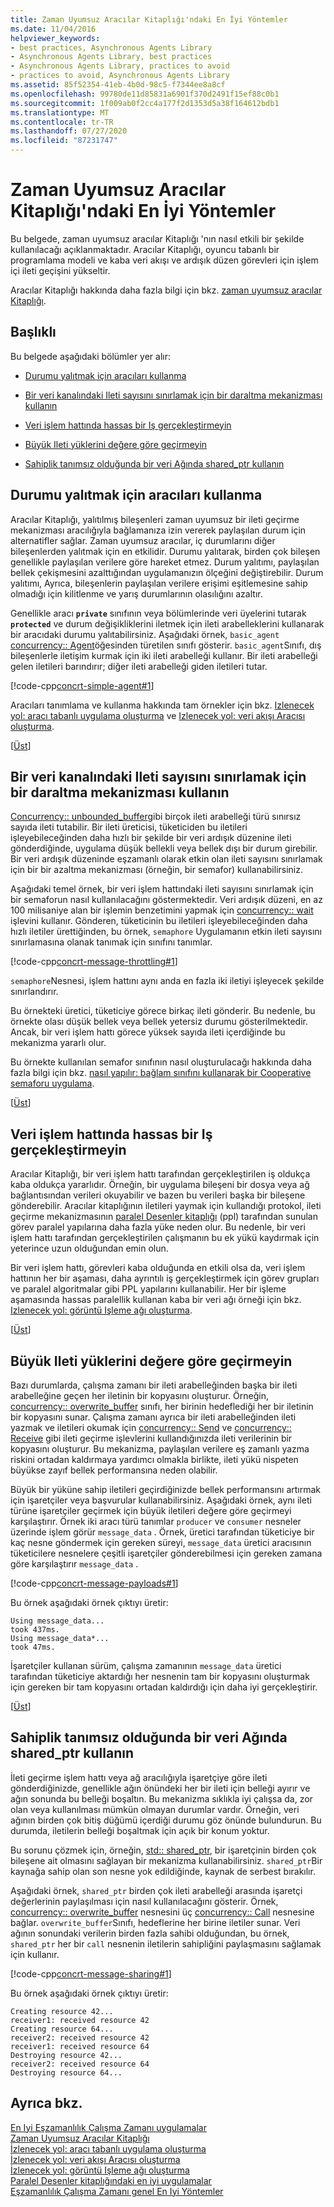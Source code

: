 ```yaml
---
title: Zaman Uyumsuz Aracılar Kitaplığı'ndaki En İyi Yöntemler
ms.date: 11/04/2016
helpviewer_keywords:
- best practices, Asynchronous Agents Library
- Asynchronous Agents Library, best practices
- Asynchronous Agents Library, practices to avoid
- practices to avoid, Asynchronous Agents Library
ms.assetid: 85f52354-41eb-4b0d-98c5-f7344ee8a8cf
ms.openlocfilehash: 99780de11d85831a6901f370d2491f15ef88c0b1
ms.sourcegitcommit: 1f009ab0f2cc4a177f2d1353d5a38f164612bdb1
ms.translationtype: MT
ms.contentlocale: tr-TR
ms.lasthandoff: 07/27/2020
ms.locfileid: "87231747"
---
```

# <a name="best-practices-in-the-asynchronous-agents-library"></a>Zaman Uyumsuz Aracılar Kitaplığı'ndaki En İyi Yöntemler

Bu belgede, zaman uyumsuz aracılar Kitaplığı 'nın nasıl etkili bir şekilde kullanılacağı açıklanmaktadır. Aracılar Kitaplığı, oyuncu tabanlı bir programlama modeli ve kaba veri akışı ve ardışık düzen görevleri için işlem içi ileti geçişini yükseltir.

Aracılar Kitaplığı hakkında daha fazla bilgi için bkz. [zaman uyumsuz aracılar Kitaplığı](../../parallel/concrt/asynchronous-agents-library.md).

## <a name="sections"></a><a name="top"></a>Başlıklı

Bu belgede aşağıdaki bölümler yer alır:

- [Durumu yalıtmak için aracıları kullanma](#isolation)

- [Bir veri kanalındaki Ileti sayısını sınırlamak için bir daraltma mekanizması kullanın](#throttling)

- [Veri işlem hattında hassas bir Iş gerçekleştirmeyin](#fine-grained)

- [Büyük Ileti yüklerini değere göre geçirmeyin](#large-payloads)

- [Sahiplik tanımsız olduğunda bir veri Ağında shared_ptr kullanın](#ownership)

## <a name="use-agents-to-isolate-state"></a><a name="isolation"></a>Durumu yalıtmak için aracıları kullanma

Aracılar Kitaplığı, yalıtılmış bileşenleri zaman uyumsuz bir ileti geçirme mekanizması aracılığıyla bağlamanıza izin vererek paylaşılan durum için alternatifler sağlar. Zaman uyumsuz aracılar, iç durumlarını diğer bileşenlerden yalıtmak için en etkilidir. Durumu yalıtarak, birden çok bileşen genellikle paylaşılan verilere göre hareket etmez. Durum yalıtımı, paylaşılan bellek çekişmesini azalttığından uygulamanızın ölçeğini değiştirebilir. Durum yalıtımı, Ayrıca, bileşenlerin paylaşılan verilere erişimi eşitlemesine sahip olmadığı için kilitlenme ve yarış durumlarının olasılığını azaltır.

Genellikle aracı **`private`** sınıfının veya bölümlerinde veri üyelerini tutarak **`protected`** ve durum değişikliklerini iletmek için ileti arabelleklerini kullanarak bir aracıdaki durumu yalıtabilirsiniz. Aşağıdaki örnek, `basic_agent` [concurrency:: Agent](../../parallel/concrt/reference/agent-class.md)öğesinden türetilen sınıfı gösterir. `basic_agent`Sınıfı, dış bileşenlerle iletişim kurmak için iki ileti arabelleği kullanır. Bir ileti arabelleği gelen iletileri barındırır; diğer ileti arabelleği giden iletileri tutar.

[!code-cpp[concrt-simple-agent#1](../../parallel/concrt/codesnippet/cpp/best-practices-in-the-asynchronous-agents-library_1.cpp)]

Aracıları tanımlama ve kullanma hakkında tam örnekler için bkz. [Izlenecek yol: aracı tabanlı uygulama oluşturma](../../parallel/concrt/walkthrough-creating-an-agent-based-application.md) ve [Izlenecek yol: veri akışı Aracısı oluşturma](../../parallel/concrt/walkthrough-creating-a-dataflow-agent.md).

[[Üst](#top)]

## <a name="use-a-throttling-mechanism-to-limit-the-number-of-messages-in-a-data-pipeline"></a><a name="throttling"></a>Bir veri kanalındaki Ileti sayısını sınırlamak için bir daraltma mekanizması kullanın

[Concurrency:: unbounded_buffer](reference/unbounded-buffer-class.md)gibi birçok ileti arabelleği türü sınırsız sayıda ileti tutabilir. Bir ileti üreticisi, tüketiciden bu iletileri işleyebileceğinden daha hızlı bir şekilde bir veri ardışık düzenine ileti gönderdiğinde, uygulama düşük bellekli veya bellek dışı bir durum girebilir. Bir veri ardışık düzeninde eşzamanlı olarak etkin olan ileti sayısını sınırlamak için bir bir azaltma mekanizması (örneğin, bir semafor) kullanabilirsiniz.

Aşağıdaki temel örnek, bir veri işlem hattındaki ileti sayısını sınırlamak için bir semaforun nasıl kullanılacağını göstermektedir. Veri ardışık düzeni, en az 100 milisaniye alan bir işlemin benzetimini yapmak için [concurrency:: wait](reference/concurrency-namespace-functions.md#wait) işlevini kullanır. Gönderen, tüketicinin bu iletileri işleyebileceğinden daha hızlı iletiler ürettiğinden, bu örnek, `semaphore` Uygulamanın etkin ileti sayısını sınırlamasına olanak tanımak için sınıfını tanımlar.

[!code-cpp[concrt-message-throttling#1](../../parallel/concrt/codesnippet/cpp/best-practices-in-the-asynchronous-agents-library_2.cpp)]

`semaphore`Nesnesi, işlem hattını aynı anda en fazla iki iletiyi işleyecek şekilde sınırlandırır.

Bu örnekteki üretici, tüketiciye görece birkaç ileti gönderir. Bu nedenle, bu örnekte olası düşük bellek veya bellek yetersiz durumu gösterilmektedir. Ancak, bir veri işlem hattı görece yüksek sayıda ileti içerdiğinde bu mekanizma yararlı olur.

Bu örnekte kullanılan semafor sınıfının nasıl oluşturulacağı hakkında daha fazla bilgi için bkz. [nasıl yapılır: bağlam sınıfını kullanarak bir Cooperative semaforu uygulama](../../parallel/concrt/how-to-use-the-context-class-to-implement-a-cooperative-semaphore.md).

[[Üst](#top)]

## <a name="do-not-perform-fine-grained-work-in-a-data-pipeline"></a><a name="fine-grained"></a>Veri işlem hattında hassas bir Iş gerçekleştirmeyin

Aracılar Kitaplığı, bir veri işlem hattı tarafından gerçekleştirilen iş oldukça kaba oldukça yararlıdır. Örneğin, bir uygulama bileşeni bir dosya veya ağ bağlantısından verileri okuyabilir ve bazen bu verileri başka bir bileşene gönderebilir. Aracılar kitaplığının iletileri yaymak için kullandığı protokol, ileti geçirme mekanizmasının [paralel Desenler kitaplığı](../../parallel/concrt/parallel-patterns-library-ppl.md) (ppl) tarafından sunulan görev paralel yapılarına daha fazla yüke neden olur. Bu nedenle, bir veri işlem hattı tarafından gerçekleştirilen çalışmanın bu ek yükü kaydırmak için yeterince uzun olduğundan emin olun.

Bir veri işlem hattı, görevleri kaba olduğunda en etkili olsa da, veri işlem hattının her bir aşaması, daha ayrıntılı iş gerçekleştirmek için görev grupları ve paralel algoritmalar gibi PPL yapılarını kullanabilir. Her bir işleme aşamasında hassas paralellik kullanan kaba bir veri ağı örneği için bkz. [Izlenecek yol: görüntü Işleme ağı oluşturma](../../parallel/concrt/walkthrough-creating-an-image-processing-network.md).

[[Üst](#top)]

## <a name="do-not-pass-large-message-payloads-by-value"></a><a name="large-payloads"></a>Büyük Ileti yüklerini değere göre geçirmeyin

Bazı durumlarda, çalışma zamanı bir ileti arabelleğinden başka bir ileti arabelleğine geçen her iletinin bir kopyasını oluşturur. Örneğin, [concurrency:: overwrite_buffer](../../parallel/concrt/reference/overwrite-buffer-class.md) sınıfı, her birinin hedeflediği her bir iletinin bir kopyasını sunar. Çalışma zamanı ayrıca bir ileti arabelleğinden ileti yazmak ve iletileri okumak için [concurrency:: Send](reference/concurrency-namespace-functions.md#send) ve [concurrency:: Receive](reference/concurrency-namespace-functions.md#receive) gibi ileti geçirme işlevlerini kullandığınızda ileti verilerinin bir kopyasını oluşturur. Bu mekanizma, paylaşılan verilere eş zamanlı yazma riskini ortadan kaldırmaya yardımcı olmakla birlikte, ileti yükü nispeten büyükse zayıf bellek performansına neden olabilir.

Büyük bir yüküne sahip iletileri geçirdiğinizde bellek performansını artırmak için işaretçiler veya başvurular kullanabilirsiniz. Aşağıdaki örnek, aynı ileti türüne işaretçiler geçirmek için büyük iletileri değere göre geçirmeyi karşılaştırır. Örnek iki aracı türü tanımlar `producer` ve `consumer` nesneler üzerinde işlem görür `message_data` . Örnek, üretici tarafından tüketiciye bir kaç nesne göndermek için gereken süreyi, `message_data` üretici aracısının tüketicilere nesnelere çeşitli işaretçiler gönderebilmesi için gereken zamana göre karşılaştırır `message_data` .

[!code-cpp[concrt-message-payloads#1](../../parallel/concrt/codesnippet/cpp/best-practices-in-the-asynchronous-agents-library_3.cpp)]

Bu örnek aşağıdaki örnek çıktıyı üretir:

```Output
Using message_data...
took 437ms.
Using message_data*...
took 47ms.
```

İşaretçiler kullanan sürüm, çalışma zamanının `message_data` üretici tarafından tüketiciye aktardığı her nesnenin tam bir kopyasını oluşturmak için gereken bir tam kopyasını ortadan kaldırdığı için daha iyi gerçekleştirir.

[[Üst](#top)]

## <a name="use-shared_ptr-in-a-data-network-when-ownership-is-undefined"></a><a name="ownership"></a>Sahiplik tanımsız olduğunda bir veri Ağında shared_ptr kullanın

İleti geçirme işlem hattı veya ağ aracılığıyla işaretçiye göre ileti gönderdiğinizde, genellikle ağın önündeki her bir ileti için belleği ayırır ve ağın sonunda bu belleği boşaltın. Bu mekanizma sıklıkla iyi çalışsa da, zor olan veya kullanılması mümkün olmayan durumlar vardır. Örneğin, veri ağının birden çok bitiş düğümü içerdiği durumu göz önünde bulundurun. Bu durumda, iletilerin belleği boşaltmak için açık bir konum yoktur.

Bu sorunu çözmek için, örneğin, [std:: shared_ptr](../../standard-library/shared-ptr-class.md), bir işaretçinin birden çok bileşene ait olmasını sağlayan bir mekanizma kullanabilirsiniz. `shared_ptr`Bir kaynağa sahip olan son nesne yok edildiğinde, kaynak de serbest bırakılır.

Aşağıdaki örnek, `shared_ptr` birden çok ileti arabelleği arasında işaretçi değerlerinin paylaşılması için nasıl kullanılacağını gösterir. Örnek, [concurrency:: overwrite_buffer](../../parallel/concrt/reference/overwrite-buffer-class.md) nesnesini üç [concurrency:: Call](../../parallel/concrt/reference/call-class.md) nesnesine bağlar. `overwrite_buffer`Sınıfı, hedeflerine her birine iletiler sunar. Veri ağının sonundaki verilerin birden fazla sahibi olduğundan, bu örnek, `shared_ptr` her bir `call` nesnenin iletilerin sahipliğini paylaşmasını sağlamak için kullanır.

[!code-cpp[concrt-message-sharing#1](../../parallel/concrt/codesnippet/cpp/best-practices-in-the-asynchronous-agents-library_4.cpp)]

Bu örnek aşağıdaki örnek çıktıyı üretir:

```Output
Creating resource 42...
receiver1: received resource 42
Creating resource 64...
receiver2: received resource 42
receiver1: received resource 64
Destroying resource 42...
receiver2: received resource 64
Destroying resource 64...
```

## <a name="see-also"></a>Ayrıca bkz.

[En Iyi Eşzamanlılık Çalışma Zamanı uygulamalar](../../parallel/concrt/concurrency-runtime-best-practices.md)<br/>
[Zaman Uyumsuz Aracılar Kitaplığı](../../parallel/concrt/asynchronous-agents-library.md)<br/>
[İzlenecek yol: aracı tabanlı uygulama oluşturma](../../parallel/concrt/walkthrough-creating-an-agent-based-application.md)<br/>
[İzlenecek yol: veri akışı Aracısı oluşturma](../../parallel/concrt/walkthrough-creating-a-dataflow-agent.md)<br/>
[İzlenecek yol: görüntü Işleme ağı oluşturma](../../parallel/concrt/walkthrough-creating-an-image-processing-network.md)<br/>
[Paralel Desenler kitaplığındaki en iyi uygulamalar](../../parallel/concrt/best-practices-in-the-parallel-patterns-library.md)<br/>
[Eşzamanlılık Çalışma Zamanı genel En Iyi Yöntemler](../../parallel/concrt/general-best-practices-in-the-concurrency-runtime.md)
